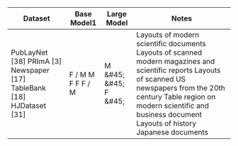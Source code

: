 |Dataset|Base Model1|Large Model|Notes|
|---|---|---|---|
|PubLayNet [38] PRImA [3] Newspaper [17] TableBank [18] HJDataset [31]|F / M M F F F / M|M &amp;#45; &amp;#45; F &amp;#45;|Layouts of modern scientific documents Layouts of scanned modern magazines and scientific reports Layouts of scanned US newspapers from the 20th century Table region on modern scientific and business document Layouts of history Japanese documents|
